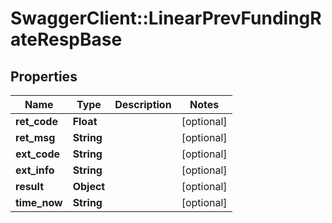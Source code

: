 # SwaggerClient::LinearPrevFundingRateRespBase

## Properties
Name | Type | Description | Notes
------------ | ------------- | ------------- | -------------
**ret_code** | **Float** |  | [optional] 
**ret_msg** | **String** |  | [optional] 
**ext_code** | **String** |  | [optional] 
**ext_info** | **String** |  | [optional] 
**result** | **Object** |  | [optional] 
**time_now** | **String** |  | [optional] 


